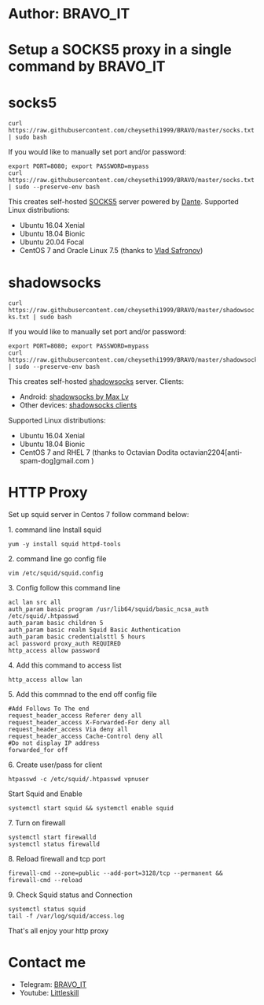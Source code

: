 
# Author: BRAVO_IT

# Setup a SOCKS5 proxy in a single command by BRAVO_IT

<h1 id="socks5">socks5</h1>
<p><code class="language-plaintext highlighter-rouge">curl https://raw.githubusercontent.com/cheysethi1999/BRAVO/master/socks.txt | sudo bash</code></p>

<p>If you would like to manually set port and/or password:</p>

<div class="language-bash highlighter-rouge"><div class="highlight"><pre class="highlight"><code><span class="nb">export </span><span class="nv">PORT</span><span class="o">=</span>8080<span class="p">;</span> <span class="nb">export </span><span class="nv">PASSWORD</span><span class="o">=</span>mypass
curl https://raw.githubusercontent.com/cheysethi1999/BRAVO/master/socks.txt | <span class="nb">sudo</span> <span class="nt">--preserve-env</span> bash
</code></pre></div></div>

<p>This creates self-hosted <a href="https://en.wikipedia.org/wiki/SOCKS">SOCKS5</a> server powered by <a href="http://www.inet.no/dante/">Dante</a>. Supported Linux distributions:</p>

<ul>
  <li>Ubuntu 16.04 Xenial</li>
  <li>Ubuntu 18.04 Bionic</li>
  <li>Ubuntu 20.04 Focal</li>
  <li>CentOS 7 and Oracle Linux 7.5 (thanks to <a href="https://github.com/vladsf">Vlad Safronov</a>)</li>
</ul>

<h1 id="shadowsocks">shadowsocks</h1>

<p><code class="language-plaintext highlighter-rouge">curl https://raw.githubusercontent.com/cheysethi1999/BRAVO/master/shadowsocks.txt | sudo bash</code></p>

<p>If you would like to manually set port and/or password:</p>

<div class="language-bash highlighter-rouge"><div class="highlight"><pre class="highlight"><code><span class="nb">export </span><span class="nv">PORT</span><span class="o">=</span>8080<span class="p">;</span> <span class="nb">export </span><span class="nv">PASSWORD</span><span class="o">=</span>mypass
curl https://raw.githubusercontent.com/cheysethi1999/BRAVO/master/shadowsocks.txt | <span class="nb">sudo</span> <span class="nt">--preserve-env</span> bash
</code></pre></div></div>

<p>This creates self-hosted <a href="https://shadowsocks.org/">shadowsocks</a> server. Clients:</p>
<ul>
  <li>Android: <a href="https://play.google.com/store/apps/details?id=com.github.shadowsocks">shadowsocks by Max Lv</a></li>
  <li>Other devices: <a href="https://shadowsocks.org/en/download/clients.html">shadowsocks clients</a></li>
</ul>

<p>Supported Linux distributions:</p>

<ul>
  <li>Ubuntu 16.04 Xenial</li>
  <li>Ubuntu 18.04 Bionic</li>
  <li>CentOS 7 and RHEL 7 (thanks to Octavian Dodita octavian2204[anti-spam-dog]gmail.com )</li>
</ul>
 <h1 id="HTTP Proxy">HTTP Proxy</h1>
 <p>Set up squid server in Centos 7 follow command below:</p>
 <p>1. command line Install squid</p>
 <p><code class="language-plaintext highlighter-rouge">yum -y install squid httpd-tools</code></p>
<p>2. command line go config file</p>
<p><code class="language-plaintext highlighter-rouge">vim /etc/squid/squid.config</code></p>
<p>3. Config follow this command line</p>
<p><code class="language-plaintext highligter-rouge">acl lan src all
auth_param basic program /usr/lib64/squid/basic_ncsa_auth /etc/squid/.htpasswd
auth_param basic children 5
auth_param basic realm Squid Basic Authentication
auth_param basic credentialsttl 5 hours
acl password proxy_auth REQUIRED
http_access allow password</code></p>
<p>4. Add this command to access list</p>
<p><code class="language-plaintext highligter-rouge">http_access allow lan</code></p>
<p>5. Add this commnad to the end off config file</p>
<p><code class="language-plaintext highligter-rouge">#Add Follows To The end
request_header_access Referer deny all
request_header_access X-Forwarded-For deny all
request_header_access Via deny all
request_header_access Cache-Control deny all
#Do not display IP address
forwarded_for off</code></p>
<p>6. Create user/pass for client</p>
<p><code class="language-plaintext highligter-rouge">htpasswd -c /etc/squid/.htpasswd vpnuser</code></p>
<p>Start Squid and Enable</p>
<p><code class="language-plaintext highligter-rouge">systemctl start squid && systemctl enable squid</code></p>
<p>7. Turn on firewall</p>
<p><code class="language-plaintext highligter-rouge">systemctl start firewalld
systemctl status firewalld</code></p>
<p>8. Reload firewall and tcp port</p>
<p><code class="language-plaintext highligter-rouge">firewall-cmd --zone=public --add-port=3128/tcp --permanent && firewall-cmd --reload</code></p>
<p>9. Check Squid status and Connection</p>
<p><code class="language-plaintext highligter-rouge">systemctl status squid
tail -f /var/log/squid/access.log</code></p>

<p>That's all enjoy your http proxy</p>

 <h1 id="Contact me">Contact me</h1>
<ul>
  <li>Telegram: <a href="https://t.me/BRAVO_IT">BRAVO_IT</a></li>
  <li>Youtube: <a href="https://youtube.com/@littleskill168?si=VEru_lzwOXJg5Wk9">Littleskill</a></li>
</ul>




 
